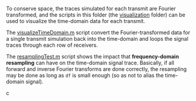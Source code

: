 To conserve space, the traces simulated for each transmit are Fourier transformed, and the scripts in this folder (the [visualization](https://github.com/rehmanali1994/3D-FWI-MultiRowRingArrayUST/tree/main/visualization) folder) can be used to visualize the time-domain data for each transmit. 

The [visualizeTimeDomain.m](https://github.com/rehmanali1994/3D-FWI-MultiRowRingArrayUST/blob/main/visualization/visualizeTimeDomain.m) script convert the Fourier-transformed data for a single transmit simulation back into the time-domain and loops the signal traces through each row of receivers.

The [resamplingTest.m](https://github.com/rehmanali1994/3D-FWI-MultiRowRingArrayUST/blob/main/visualization/resamplingTest.m) script shows the impact that **frequency-domain resampling** can have on the time-domain signal trace.  Basically, if all forward and inverse Fourier transforms are done correctly, the resampling may be done as long as `df` is small enough (so as not to alias the time-domain signal).

c
